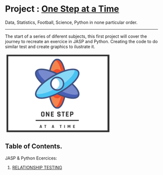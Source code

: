 #  Project : [One Step at a Time](https://aliwualk.github.io/One-Step-at-a-Time/)

Data, Statistics, Football, Science, Python in none particular order.

- - -

The start of a series of diferent subjects, this first project will cover the journey to recreate an exercice in JASP and Python. Creating the code to do similar test and create graphics to ilustrate it.

<img src="/images/Onstep2.png" alt="drawing" width="350"/>

## Table of Contents. 

JASP & Python Ecercices:

1.	[RELATIONSHIP TESTING](/exercise1.md)
